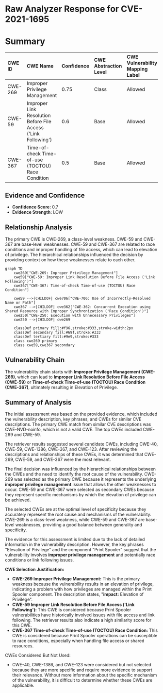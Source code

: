 # Raw Analyzer Response for CVE-2021-1695

# Summary
| CWE ID  | CWE Name                                                        | Confidence | CWE Abstraction Level | CWE Vulnerability Mapping Label | CWE-Vulnerability Mapping Notes |
| :-------- | :-------------------------------------------------------------- | :--------- | :-------------------- | :------------------------------ | :------------------------------ |
| CWE-269   | Improper Privilege Management                                 | 0.75       | Class                 | Allowed                         | Primary CWE                     |
| CWE-59    | Improper Link Resolution Before File Access ('Link Following') | 0.6        | Base                  | Allowed                         | Secondary Candidate             |
| CWE-367   | Time-of-check Time-of-use (TOCTOU) Race Condition             | 0.5        | Base                  | Allowed                         | Secondary Candidate             |

## Evidence and Confidence

*   **Confidence Score:** 0.7
*   **Evidence Strength:** LOW

## Relationship Analysis
The primary CWE is CWE-269, a class-level weakness. CWE-59 and CWE-367 are base-level weaknesses. CWE-59 and CWE-367 are related to race conditions and improper handling of file access, which can lead to elevation of privilege. The hierarchical relationships influenced the decision by providing context on how these weaknesses relate to each other.

```mermaid
graph TD
    cwe269["CWE-269: Improper Privilege Management"]
    cwe59["CWE-59: Improper Link Resolution Before File Access ('Link Following')"]
    cwe367["CWE-367: Time-of-check Time-of-use (TOCTOU) Race Condition"]
    
    cwe59 -->|CHILDOF| cwe706["CWE-706: Use of Incorrectly-Resolved Name or Path"]
    cwe367 -->|CHILDOF| cwe362["CWE-362: Concurrent Execution using Shared Resource with Improper Synchronization ('Race Condition')"]
    cwe250["CWE-250: Execution with Unnecessary Privileges"]
    cwe250 -->|CHILDOF| cwe269
    
    classDef primary fill:#f96,stroke:#333,stroke-width:2px
    classDef secondary fill:#69f,stroke:#333
    classDef tertiary fill:#9e9,stroke:#333
    class cwe269 primary
    class cwe59,cwe367 secondary
```

## Vulnerability Chain
The vulnerability chain starts with **Improper Privilege Management (CWE-269)**, which can lead to **Improper Link Resolution Before File Access (CWE-59)** or **Time-of-check Time-of-use (TOCTOU) Race Condition (CWE-367)**, ultimately resulting in Elevation of Privilege.

## Summary of Analysis
The initial assessment was based on the provided evidence, which included the vulnerability description, key phrases, and CWEs for similar CVE descriptions. The primary CWE match from similar CVE descriptions was CWE-NVD-noinfo, which is not a valid CWE. The top CWEs included CWE-269 and CWE-59.

The retriever results suggested several candidate CWEs, including CWE-40, CWE-59, CWE-1386, CWE-367, and CWE-123. After reviewing the descriptions and relationships of these CWEs, it was determined that CWE-269, CWE-59, and CWE-367 were the most relevant.

The final decision was influenced by the hierarchical relationships between the CWEs and the need to identify the root cause of the vulnerability. CWE-269 was selected as the primary CWE because it represents the underlying **improper privilege management** issue that allows the other weaknesses to occur. CWE-59 and CWE-367 were selected as secondary CWEs because they represent specific mechanisms by which the elevation of privilege can be achieved.

The selected CWEs are at the optimal level of specificity because they accurately represent the root cause and mechanisms of the vulnerability. CWE-269 is a class-level weakness, while CWE-59 and CWE-367 are base-level weaknesses, providing a good balance between generality and specificity.

The evidence for this assessment is limited due to the lack of detailed information in the vulnerability description. However, the key phrases "Elevation of Privilege" and the component "Print Spooler" suggest that the vulnerability involves **improper privilege management** and potentially race conditions or link following issues.

**CWE Selection Justification:**

*   **CWE-269 Improper Privilege Management:** This is the primary weakness because the vulnerability results in an elevation of privilege, indicating a problem with how privileges are managed within the Print Spooler component. The description states, "**impact:** Elevation of Privilege".
*   **CWE-59 Improper Link Resolution Before File Access ('Link Following'):** This CWE is considered because Print Spooler vulnerabilities have historically involved issues with file access and link following. The retriever results also indicate a high similarity score for this CWE.
*   **CWE-367 Time-of-check Time-of-use (TOCTOU) Race Condition:** This CWE is considered because Print Spooler operations can be susceptible to race conditions, especially when handling file access or shared resources.

CWEs Considered But Not Used:

*   CWE-40, CWE-1386, and CWE-123 were considered but not selected because they are more specific and require more evidence to support their relevance. Without more information about the specific mechanism of the vulnerability, it is difficult to determine whether these CWEs are applicable.